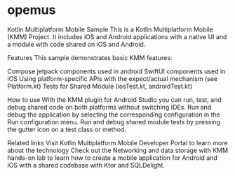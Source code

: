 # opemus

Kotlin Multiplatform Mobile Sample
This is a Kotlin Multiplatform Mobile (KMM) Project. It includes iOS and Android applications with a native UI and a module with code shared on iOS and Android.

Features
This sample demonstrates basic KMM features:

Compose jetpack components used in android
SwiftUI components used in iOS
Using platform-specific APIs with the expect/actual mechanism (see Platform.kt)
Tests for Shared Module (iosTest.kt, androidTest.kt)

How to use
With the KMM plugin for Android Studio you can run, test, and debug shared code on both platforms without switching IDEs. Run and debug the application by selecting the corresponding configuration in the Run configuration menu. Run and debug shared module tests by pressing the gutter icon on a test class or method.

Related links
Visit Kotlin Multiplatform Mobile Developer Portal to learn more about the technology
Check out the Networking and data storage with KMM hands-on lab to learn how to create a mobile application for Android and iOS with a shared codebase with Ktor and SQLDelight.
